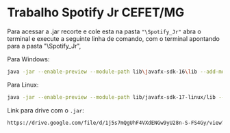 # Trabalho Spotify Jr CEFET/MG

Para acessar a .jar recorte e cole esta na pasta `"\Spotify_Jr"` abra o terminal e execute a seguinte linha de comando, com o terminal apontando para a pasta "\Spotify_Jr", 

Para Windows:

```bash
java -jar --enable-preview --module-path lib\javafx-sdk-16\lib --add-modules javafx.controls,javafx.fxml,javafx.media Spotify_Jr.jar
```

Para Linux:

```bash
java -jar --enable-preview --module-path lib/javafx-sdk-17-linux/lib --add-modules javafx.controls,javafx.fxml,javafx.media Spotify_Jr_Oficial-master.jar
```

Link para drive com o `.jar`:

```bash
https://drive.google.com/file/d/1j5s7mQgUhF4VXdENGw9yU28n-S-FS4Gy/view?usp=sharing
```

